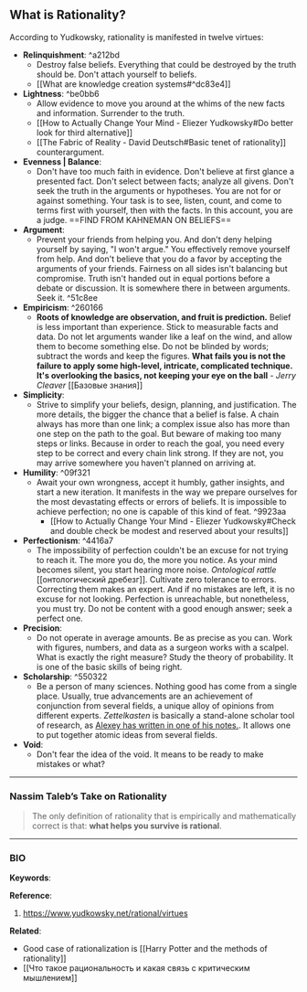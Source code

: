 ## What is Rationality?

According to Yudkowsky, rationality is manifested in twelve virtues:

- **Relinquishment**: ^a212bd
	- Destroy false beliefs. Everything that could be destroyed by the truth should be. Don't attach yourself to beliefs.
	- [[What are knowledge creation systems#^dc83e4]]
- **Lightness**: ^be0bb6
	- Allow evidence to move you around at the whims of the new facts and information. Surrender to the truth.
	- [[How to Actually Change Your Mind - Eliezer Yudkowsky#Do better look for third alternative]]
	- [[The Fabric of Reality - David Deutsch#Basic tenet of rationality]] counterargument.
- **Evenness | Balance**:
	- Don't have too much faith in evidence. Don't believe at first glance a presented fact. Don't select between facts; analyze all givens. Don't seek the truth in the arguments or hypotheses. You are not for or against something. Your task is to see, listen, count, and come to terms first with yourself, then with the facts. In this account, you are a judge. ==FIND FROM KAHNEMAN ON BELIEFS==
- **Argument**:
	- Prevent your friends from helping you. And don't deny helping yourself by saying, "I won't argue." You effectively remove yourself from help. And don't believe that you do a favor by accepting the arguments of your friends. Fairness on all sides isn't balancing but compromise. Truth isn't handed out in equal portions before a debate or discussion. It is somewhere there in between arguments. Seek it. ^51c8ee
- **Empiricism**: ^260166
	- **Roots of knowledge are observation, and fruit is prediction.** Belief is less important than experience. Stick to measurable facts and data. Do not let arguments wander like a leaf on the wind, and allow them to become something else. Do not be blinded by words; subtract the words and keep the figures. **What fails you is not the failure to apply some high-level, intricate, complicated technique. It's overlooking the basics, not keeping your eye on the ball** - *Jerry Cleaver* [[Базовые знания]]
- **Simplicity**:
	- Strive to simplify your beliefs, design, planning, and justification. The more details, the bigger the chance that a belief is false. A chain always has more than one link; a complex issue also has more than one step on the path to the goal. But beware of making too many steps or links. Because in order to reach the goal, you need every step to be correct and every chain link strong. If they are not, you may arrive somewhere you haven't planned on arriving at.
- **Humility**: ^09f321
	- Await your own wrongness, accept it humbly, gather insights, and start a new iteration. It manifests in the way we prepare ourselves for the most devastating effects or errors of beliefs. It is impossible to achieve perfection; no one is capable of this kind of feat. ^9923aa
		- [[How to Actually Change Your Mind - Eliezer Yudkowsky#Check and double check be modest and reserved about your results]]
- **Perfectionism**: ^4416a7
	- The impossibility of perfection couldn't be an excuse for not trying to reach it. The more you do, the more you notice. As your mind becomes silent, you start hearing more noise. *Ontological rattle* [[онтологический дребезг]]. Cultivate zero tolerance to errors. Correcting them makes an expert. And if no mistakes are left, it is no excuse for not looking. Perfection is unreachable, but nonetheless, you must try. Do not be content with a good enough answer; seek a perfect one.
- **Precision**:
	- Do not operate in average amounts. Be as precise as you can. Work with figures, numbers, and data as a surgeon works with a scalpel. What is exactly the right measure? Study the theory of probability. It is one of the basic skills of being right.
- **Scholarship**: ^550322
	- Be a person of many sciences. Nothing good has come from a single place. Usually, true advancements are an achievement of conjunction from several fields, a unique alloy of opinions from different experts. *Zettelkasten* is basically a stand-alone scholar tool of research, as [Alexey has written in one of his notes.](https://www.alexeyshmalko.com/20210925071349/). It allows one to put together atomic ideas from several fields.
- **Void**:
	- Don't fear the idea of the void. It means to be ready to make mistakes or what?

***
### Nassim Taleb’s Take on Rationality

> The only definition of rationality that is empirically and mathematically correct is that: **what helps you survive is rational**.
***
### BIO
**Keywords**:

**Reference**: 
1. https://www.yudkowsky.net/rational/virtues

**Related**:
- Good case of rationalization is [[Harry Potter and the methods of rationality]]
- [[Что такое рациональность и какая связь с критическим мышлением]]